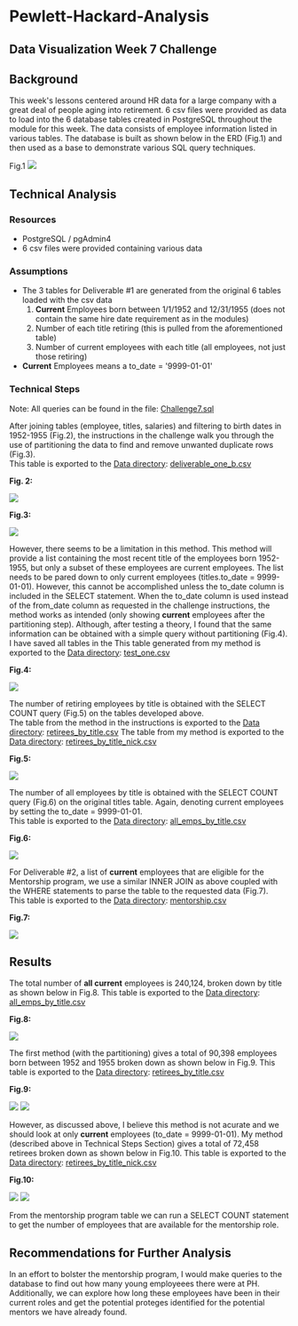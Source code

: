 # Pewlett-Hackard-Analysis

## Data Visualization Week 7 Challenge 

## Background
This week's lessons centered around HR data for a large company with a great deal of people aging into retirement.  6 csv files were provided as data to load into the 6 database tables created in PostgreSQL throughout the module for this week.  The data consists of employee information listed in various tables.  The database is built as shown below in the ERD (Fig.1) and then used as a base to demonstrate various SQL query techniques.  

Fig.1
![](images/Fig1.png) 

## Technical Analysis

### Resources
* PostgreSQL / pgAdmin4
* 6 csv files were provided containing various data

### Assumptions
* The 3 tables for Deliverable #1 are generated from the original 6 tables loaded with the csv data
  1. **Current** Employees born between 1/1/1952 and 12/31/1955 (does not contain the same hire date requirement as in the modules)
  2. Number of each title retiring (this is pulled from the aforementioned table)
  3. Number of current employees with each title (all employees, not just those retiring)
* **Current** Employees means a to_date = '9999-01-01'


### Technical Steps
Note:  All queries can be found in the file: [Challenge7.sql](Queries/Challenge7.sql)

After joining tables (employee, titles, salaries) and filtering to birth dates in 1952-1955 (Fig.2), the instructions in the challenge walk you through the use of partitioning the data to find and remove unwanted duplicate rows (Fig.3).  
This table is exported to the [Data directory](Data): [deliverable_one_b.csv](Data/deliverable_one_b.csv)

**Fig. 2:**<br>

![](images/Fig2.png)

**Fig.3:**<br>

![](images/Fig3.PNG)


However, there seems to be a limitation in this method.  This method will provide a list containing the most recent title of the employees born 1952-1955, but only a subset of these employees are current employees.  The list needs to be pared down to only current employees (titles.to_date = 9999-01-01).  However, this cannot be accomplished unless the to_date column is included in the SELECT statement.  When the to_date column is used instead of the from_date column as requested in the challenge instructions, the method works as intended (only showing **current** employees after the partitioning step).  Although, after testing a theory, I found that the same information can be obtained with a simple query without partitioning (Fig.4).  I have saved all tables in the 
This table generated from my method is exported to the [Data directory](Data): [test_one.csv](Data/test_one.csv)

**Fig.4:**<br>

![](images/Fig4.png)

The number of retiring employees by title is obtained with the SELECT COUNT query (Fig.5) on the tables developed above.<br>
The table from the method in the instructions is exported to the [Data directory](Data):  [retirees_by_title.csv](Data/retirees_by_title.csv)
The table from my method is exported to the [Data directory](Data):  [retirees_by_title_nick.csv](Data/retirees_by_title_nick.csv)


**Fig.5:**<br>

![](images/Fig5.PNG)

The number of all employees by title is obtained with the SELECT COUNT query (Fig.6) on the original titles table.  Again, denoting current employees by setting the to_date = 9999-01-01.  
This table is exported to the [Data directory](Data):  [all_emps_by_title.csv](Data/all_emps_by_title.csv)

**Fig.6:**<br>

![](images/Fig6.PNG)

For Deliverable #2, a list of **current** employees that are eligible for the Mentorship program, we use a similar INNER JOIN as above coupled with the WHERE statements to parse the table to the requested data (Fig.7).  
This table is exported to the [Data directory](Data): [mentorship.csv](Data/mentorship.csv)

**Fig.7:**<br>

![](images/Fig7.PNG)


## Results

The total number of **all current** employees is 240,124, broken down by title as shown below in Fig.8.
This table is exported to the [Data directory](Data):  [all_emps_by_title.csv](Data/all_emps_by_title.csv)

**Fig.8:**<br>

![](images/Fig8.PNG)

The first method (with the partitioning) gives a total of 90,398 employees born between 1952 and 1955 broken down as shown below in Fig.9.
This table is exported to the [Data directory](Data):  [retirees_by_title.csv](Data/retirees_by_title.csv)

**Fig.9:**<br>

![](images/Fig9a.PNG)
![](images/Fig9b.PNG)

However, as discussed above, I believe this method is not acurate and we should look at only **current** employees (to_date = 9999-01-01).  My method (described above in Technical Steps Section) gives a total of 72,458 retirees broken down as shown below in Fig.10.
This table is exported to the [Data directory](Data):  [retirees_by_title_nick.csv](Data/retirees_by_title_nick.csv)

**Fig.10:**<br>

![](images/Fig10a.PNG)
![](images/Fig10b.PNG)

From the mentorship program table we can run a SELECT COUNT statement to get the number of employees that are available for the mentorship role.  

## Recommendations for Further Analysis
In an effort to bolster the mentorship program, I would make queries to the database to find out how many young employeees there were at PH.  Additionally, we can explore how long these employees have been in their current roles and get the potential proteges identified for the potential mentors we have already found.  
